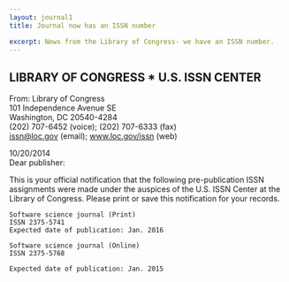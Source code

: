```yaml
---
layout: journal1
title: Journal now has an ISSN number

excerpt: News from the Library of Congress- we have an ISSN number.
---
```


## LIBRARY OF CONGRESS * U.S. ISSN CENTER

From: Library of Congress  
101 Independence Avenue SE  
Washington, DC 20540-4284  
(202) 707-6452 (voice); (202) 707-6333 (fax)  
issn@loc.gov (email); www.loc.gov/issn (web)  



10/20/2014  
Dear publisher:

This is your official notification that the following pre-publication ISSN assignments were made under the auspices of the U.S. ISSN Center at the Library of Congress.  Please print or save this notification for your records.

````
Software science journal (Print)
ISSN 2375-5741
Expected date of publication: Jan. 2016

Software science journal (Online)
ISSN 2375-5768

Expected date of publication: Jan. 2015
````
